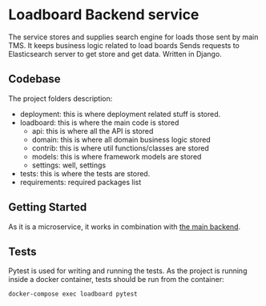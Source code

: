 # Loadboard Backend service

The service stores and supplies search engine for loads those sent by main TMS. 
It keeps business logic related to load boards
Sends requests to Elasticsearch server to get store and get data. 
Written in Django.



## Codebase

The project folders description:

- deployment: this is where deployment related stuff is stored.
- loadboard: this is where the main code is stored
    - api: this is where all the API is stored
    - domain: this is where all domain business logic stored
    - contrib: this is where util functions/classes are stored
    - models: this is where framework models are stored
    - settings: well, settings
- tests: this is where the tests are stored.
- requirements: required packages list


## Getting Started

As it is a microservice, it works in combination with [the main backend](https://bitbucket.org).



## Tests

Pytest is used for writing and running the tests. 
As the project is running inside a docker container, tests should be run from the container:

```bash
docker-compose exec loadboard pytest
```
